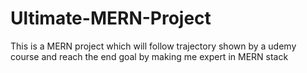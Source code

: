 # Ultimate-MERN-Project
This is a MERN project which will follow trajectory shown by a udemy course and reach the end goal by making me expert in MERN stack
